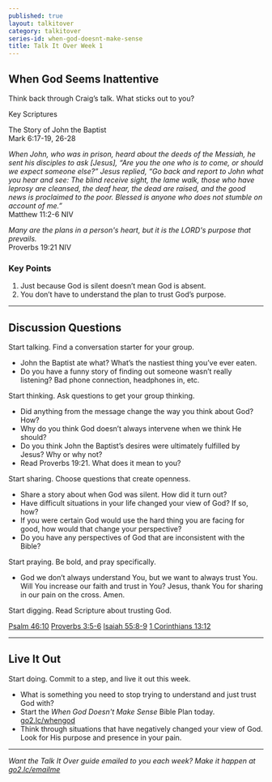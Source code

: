 ```yaml
---
published: true
layout: talkitover
category: talkitover
series-id: when-god-doesnt-make-sense
title: Talk It Over Week 1
---
```


## When God Seems Inattentive
<p class="lead">Think back through Craig’s talk. What sticks out to you?</p> 

Key Scriptures

The Story of John the Baptist  
Mark 6:17-19, 26-28

_When John, who was in prison, heard about the deeds of the Messiah, he sent his disciples to ask [Jesus], “Are you the one who is to come, or should we expect someone else?” Jesus replied, “Go back and report to John what you hear and see: The blind receive sight, the lame walk, those who have leprosy are cleansed, the deaf hear, the dead are raised, and the good news is proclaimed to the poor. Blessed is anyone who does not stumble on account of me.”_  
Matthew 11:2-6 NIV

_Many are the plans in a person's heart, but it is the LORD's purpose that prevails._  
Proverbs 19:21 NIV

### Key Points

1. Just because God is silent doesn’t mean God is absent.
2. You don’t have to understand the plan to trust God’s purpose.

* * *

## Discussion Questions
<p class="lead">Start talking. Find a conversation starter for your group.</p> 

* John the Baptist ate what? What’s the nastiest thing you’ve ever eaten.
* Do you have a funny story of finding out someone wasn’t really listening? Bad phone connection, headphones in, etc.

<p class="lead">Start thinking. Ask questions to get your group thinking.</p> 

* Did anything from the message change the way you think about God? How?
* Why do you think God doesn’t always intervene when we think He should?
* Do you think John the Baptist’s desires were ultimately fulfilled by Jesus? Why or why not?
* Read Proverbs 19:21. What does it mean to you?
 
<p class="lead">Start sharing. Choose questions that create openness.</p> 

* Share a story about when God was silent. How did it turn out?
* Have difficult situations in your life changed your view of God? If so, how?
* If you were certain God would use the hard thing you are facing for good, how would that change your perspective?
* Do you have any perspectives of God that are inconsistent with the Bible?

<p class="lead">Start praying. Be bold, and pray specifically.</p> 

* God we don’t always understand You, but we want to always trust You. Will You increase our faith and trust in You? Jesus, thank You for sharing in our pain on the cross. Amen.

<p class="lead">Start digging. Read Scripture about trusting God.</p> 

[Psalm 46:10](https://www.bible.com/bible/111/psa.46.10.niv) [Proverbs 3:5-6](https://www.bible.com/bible/111/pro.3.5-6.niv) [Isaiah 55:8-9](https://www.bible.com/bible/111/isa.55.8-9.niv) [1 Corinthians 13:12](https://www.bible.com/bible/111/1co.13.12.niv)

* * *

## Live It Out
<p class="lead">Start doing. Commit to a step, and live it out this week.</p>

* What is something you need to stop trying to understand and just trust God with?
* Start the _When God Doesn't Make Sense_ Bible Plan today. [go2.lc/whengod](https://www.bible.com/reading-plans/2047-when-god-doesnt-make-sense)
* Think through situations that have negatively changed your view of God. Look for His purpose and presence in your pain.

* * *

_Want the Talk It Over guide emailed to you each week? Make it happen at [go2.lc/emailme](http://info.life.church/talkitover)_
